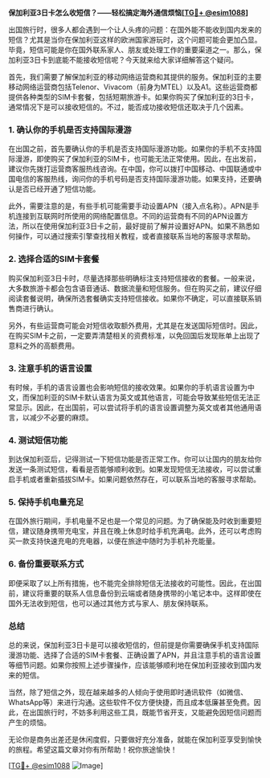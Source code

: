 **保加利亚3日卡怎么收短信？——轻松搞定海外通信烦恼[[TG💪+ @esim1088](https://t.me/s/esim1088)]**

出国旅行时，很多人都会遇到一个让人头疼的问题：在国外能不能收到国内发来的短信？尤其是当你在保加利亚这样的欧洲国家游玩时，这个问题可能会更加凸显。毕竟，短信可能是你在国外联系家人、朋友或处理工作的重要渠道之一。那么，保加利亚3日卡到底能不能接收短信呢？今天就来给大家详细解答这个疑问。

首先，我们需要了解保加利亚的移动网络运营商和其提供的服务。保加利亚的主要移动网络运营商包括Telenor、Vivacom（前身为MTEL）以及A1。这些运营商都提供各种类型的SIM卡套餐，包括短期旅游卡。如果你购买了保加利亚的3日卡，通常情况下是可以接收短信的。不过，能否成功接收短信还取决于几个因素。

### **1. 确认你的手机是否支持国际漫游**

在出国之前，首先要确认你的手机是否支持国际漫游功能。如果你的手机不支持国际漫游，即使购买了保加利亚的SIM卡，也可能无法正常使用。因此，在出发前，建议你先拨打运营商客服热线咨询。在中国，你可以拨打中国移动、中国联通或中国电信的客服热线，询问你的手机号码是否支持国际漫游功能。如果支持，还要确认是否已经开通了短信功能。

此外，需要注意的是，有些手机可能需要手动设置APN（接入点名称）。APN是手机连接到互联网时所使用的网络配置信息。不同的运营商有不同的APN设置方法，所以在使用保加利亚3日卡之前，最好提前了解并设置好APN。如果不熟悉如何操作，可以通过搜索引擎查找相关教程，或者直接联系当地的客服寻求帮助。

### **2. 选择合适的SIM卡套餐**

购买保加利亚3日卡时，尽量选择那些明确标注支持短信接收的套餐。一般来说，大多数旅游卡都会包含语音通话、数据流量和短信服务。但在购买之前，建议仔细阅读套餐说明，确保所选套餐确实支持短信接收。如果你不确定，可以直接联系销售商进行确认。

另外，有些运营商可能会对短信收取额外费用，尤其是在发送国际短信时。因此，在购买SIM卡之前，一定要弄清楚相关的资费标准，以免回国后发现账单上出现了意料之外的高额费用。

### **3. 注意手机的语言设置**

有时候，手机的语言设置也会影响短信的接收效果。如果你的手机语言设置为中文，而保加利亚的SIM卡默认语言为英文或其他语言，可能会导致某些短信无法正常显示。因此，在出国前，可以尝试将手机的语言设置调整为英文或者其他通用语言，以减少不必要的麻烦。

### **4. 测试短信功能**

到达保加利亚后，记得测试一下短信功能是否正常工作。你可以让国内的朋友给你发送一条测试短信，看看是否能够顺利收到。如果发现短信无法接收，可以尝试重启手机或者重新插拔SIM卡。如果问题依然存在，可以联系当地的客服寻求帮助。

### **5. 保持手机电量充足**

在国外旅行期间，手机电量不足也是一个常见的问题。为了确保能及时收到重要短信，建议随身携带充电宝，并且在晚上休息时给手机充满电。此外，还可以考虑购买一款支持快速充电的充电器，以便在旅途中随时为手机补充能量。

### **6. 备份重要联系方式**

即便采取了以上所有措施，也不能完全排除短信无法接收的可能性。因此，在出国前，建议将重要的联系人信息备份到云端或者随身携带的小笔记本中。这样即使在国外无法收到短信，也可以通过其他方式与家人、朋友保持联系。

### **总结**

总的来说，保加利亚3日卡是可以接收短信的，但前提是你需要确保手机支持国际漫游功能、选择了合适的SIM卡套餐、正确设置了APN，并且注意手机的语言设置等细节问题。如果你按照上述步骤操作，应该能够顺利地在保加利亚接收到国内发来的短信。

当然，除了短信之外，现在越来越多的人倾向于使用即时通讯软件（如微信、WhatsApp等）来进行沟通。这些软件不仅方便快捷，而且成本低廉甚至免费。因此，在出国旅行时，不妨多利用这些工具，既能节省开支，又能避免因短信问题而产生的烦恼。

无论你是商务出差还是休闲度假，只要做好充分准备，就能在保加利亚享受到愉快的旅程。希望这篇文章对你有所帮助！祝你旅途愉快！

[[TG💪+ @esim1088](https://t.me/s/esim1088) ![Image](https://i.postimg.cc/4NQfJmqS/Snipaste-2025-05-13-00-14-12.png)]